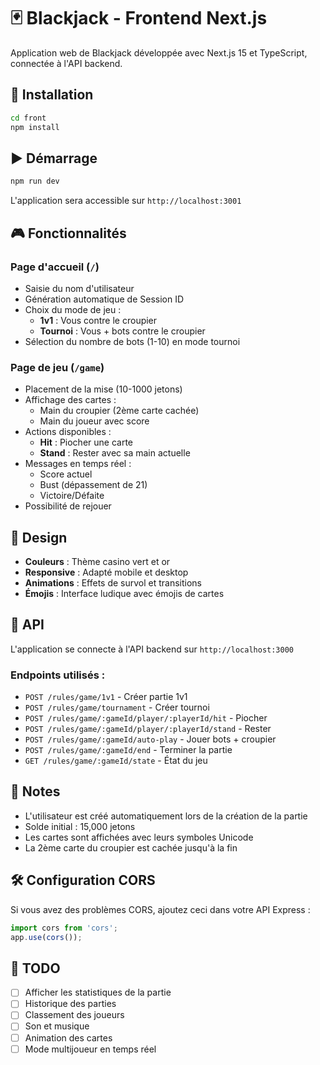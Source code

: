 # 🃏 Blackjack - Frontend Next.js

Application web de Blackjack développée avec Next.js 15 et TypeScript, connectée à l'API backend.

## 🚀 Installation

```bash
cd front
npm install
```

## ▶️ Démarrage

```bash
npm run dev
```

L'application sera accessible sur `http://localhost:3001`

## 🎮 Fonctionnalités

### Page d'accueil (`/`)
- Saisie du nom d'utilisateur
- Génération automatique de Session ID
- Choix du mode de jeu :
  - **1v1** : Vous contre le croupier
  - **Tournoi** : Vous + bots contre le croupier
- Sélection du nombre de bots (1-10) en mode tournoi

### Page de jeu (`/game`)
- Placement de la mise (10-1000 jetons)
- Affichage des cartes :
  - Main du croupier (2ème carte cachée)
  - Main du joueur avec score
- Actions disponibles :
  - **Hit** : Piocher une carte
  - **Stand** : Rester avec sa main actuelle
- Messages en temps réel :
  - Score actuel
  - Bust (dépassement de 21)
  - Victoire/Défaite
- Possibilité de rejouer

## 🎨 Design

- **Couleurs** : Thème casino vert et or
- **Responsive** : Adapté mobile et desktop
- **Animations** : Effets de survol et transitions
- **Émojis** : Interface ludique avec émojis de cartes

## 🔌 API

L'application se connecte à l'API backend sur `http://localhost:3000`

### Endpoints utilisés :

- `POST /rules/game/1v1` - Créer partie 1v1
- `POST /rules/game/tournament` - Créer tournoi
- `POST /rules/game/:gameId/player/:playerId/hit` - Piocher
- `POST /rules/game/:gameId/player/:playerId/stand` - Rester
- `POST /rules/game/:gameId/auto-play` - Jouer bots + croupier
- `POST /rules/game/:gameId/end` - Terminer la partie
- `GET /rules/game/:gameId/state` - État du jeu

## 📝 Notes

- L'utilisateur est créé automatiquement lors de la création de la partie
- Solde initial : 15,000 jetons
- Les cartes sont affichées avec leurs symboles Unicode
- La 2ème carte du croupier est cachée jusqu'à la fin

## 🛠️ Configuration CORS

Si vous avez des problèmes CORS, ajoutez ceci dans votre API Express :

```javascript
import cors from 'cors';
app.use(cors());
```

## 🎯 TODO

- [ ] Afficher les statistiques de la partie
- [ ] Historique des parties
- [ ] Classement des joueurs
- [ ] Son et musique
- [ ] Animation des cartes
- [ ] Mode multijoueur en temps réel
